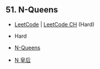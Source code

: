 ## 51. N-Queens

-  [LeetCode](https://leetcode.com/problems/n-queens/) | [LeetCode CH](https://leetcode.cn/problems/n-queens/) (Hard)

- Hard
- [N-Queens](https://leetcode.com/problems/n-queens/)
- [N 皇后](https://leetcode.cn/problems/n-queens/)
